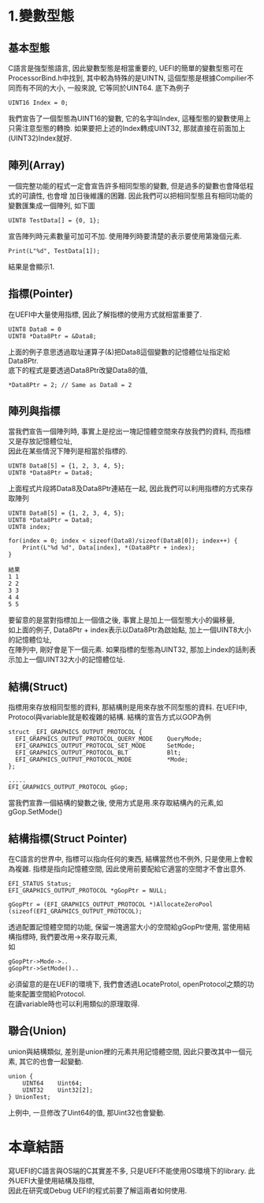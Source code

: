 # 1.變數型態
## 基本型態
C語言是強型態語言, 因此變數型態是相當重要的, UEFI的簡單的變數型態可在ProcessorBind.h中找到, 
其中較為特殊的是UINTN, 這個型態是根據Compilier不同而有不同的大小, 一般來說, 它等同於UINT64.
底下為例子<br>
```
UINT16 Index = 0;
```
我們宣告了一個型態為UINT16的變數, 它的名字叫Index, 這種型態的變數使用上只需注意型態的轉換. 
如果要把上述的Index轉成UINT32, 那就直接在前面加上(UINT32)Index就好.

## 陣列(Array)
一個完整功能的程式一定會宣告許多相同型態的變數, 但是過多的變數也會降低程式的可讀性, 也會增
加日後維護的困難. 因此我們可以把相同型態且有相同功能的變數匯集成一個陣列, 如下圖<br>
```
UINT8 TestData[] = {0, 1};
```
宣告陣列時元素數量可加可不加. 使用陣列時要清楚的表示要使用第幾個元素.
```
Print(L"%d", TestData[1]);
```
結果是會顯示1.

## 指標(Pointer)
在UEFI中大量使用指標, 因此了解指標的使用方式就相當重要了.<br>
```
UINT8 Data8 = 0
UINT8 *Data8Ptr = &Data8;
```
上面的例子意思透過取址運算子(&)把Data8這個變數的記憶體位址指定給Data8Ptr.<br>
底下的程式是要透過Data8Ptr改變Data8的值,
```
*Data8Ptr = 2; // Same as Data8 = 2
```

## 陣列與指標
當我們宣告一個陣列時, 事實上是挖出一塊記憶體空間來存放我們的資料, 而指標又是存放記憶體位址,<br>
因此在某些情況下陣列是相當於指標的.
```
UINT8 Data8[5] = {1, 2, 3, 4, 5};
UINT8 *Data8Ptr = Data8;
```
上面程式片段將Data8及Data8Ptr連結在一起, 因此我們可以利用指標的方式來存取陣列
```
UINT8 Data8[5] = {1, 2, 3, 4, 5};
UINT8 *Data8Ptr = Data8;
UINT8 index;

for(index = 0; index < sizeof(Data8)/sizeof(Data8[0]); index++) {
    Print(L"%d %d", Data[index], *(Data8Ptr + index);
}

結果
1 1  
2 2  
3 3  
4 4  
5 5  
```
要留意的是當對指標加上一個值之後, 事實上是加上一個型態大小的偏移量,<br>
如上面的例子, Data8Ptr + index表示以Data8Ptr為啟始點, 加上一個UINT8大小的記憶體位址,<br>
在陣列中, 剛好會是下一個元素. 如果指標的型態為UINT32, 那加上index的話則表示加上一個UINT32大小的記憶體位址.

## 結構(Struct)
指標用來存放相同型態的資料, 那結構則是用來存放不同型態的資料. 在UEFI中, Protocol與variable就是較複雜的結構.
結構的宣告方式以GOP為例<br>
```
struct _EFI_GRAPHICS_OUTPUT_PROTOCOL {
  EFI_GRAPHICS_OUTPUT_PROTOCOL_QUERY_MODE    QueryMode;
  EFI_GRAPHICS_OUTPUT_PROTOCOL_SET_MODE      SetMode;
  EFI_GRAPHICS_OUTPUT_PROTOCOL_BLT           Blt;
  EFI_GRAPHICS_OUTPUT_PROTOCOL_MODE          *Mode;
};

.....
EFI_GRAPHICS_OUTPUT_PROTOCOL gGop;
```
當我們宣靠一個結構的變數之後, 使用方式是用.來存取結構內的元素,如gGop.SetMode()<br>

## 結構指標(Struct Pointer)
在C語言的世界中, 指標可以指向任何的東西, 結構當然也不例外, 只是使用上會較為複雜.
指標是指向記憶體空間, 因此使用前要配給它適當的空間才不會出意外.<br>
```
EFI_STATUS Status;
EFI_GRAPHICS_OUTPUT_PROTOCOL *gGopPtr = NULL;

gGopPtr = (EFI_GRAPHICS_OUTPUT_PROTOCOL *)AllocateZeroPool (sizeof(EFI_GRAPHICS_OUTPUT_PROTOCOL);
```
透過配置記憶體空間的功能, 保留一塊適當大小的空間給gGopPtr使用, 當使用結構指標時, 我們要改用->來存取元素,<br>
如<br>
```
gGopPtr->Mode->..
gGopPtr->SetMode()..
```
必須留意的是在UEFI的環境下, 我們會透過LocateProtol, openProtocol之類的功能來配置空間給Protocol.<br>
在讀variable時也可以利用類似的原理取得.<br>

## 聯合(Union)
union與結構類似, 差別是union裡的元素共用記憶體空間, 因此只要改其中一個元素, 其它的也會一起變動.<br>
```
union {
    UINT64    Uint64;
    UINT32    Uint32[2];
} UnionTest;
```
上例中, 一旦修改了Uint64的值, 那Uint32也會變動.

# 本章結語
寫UEFI的C語言與OS端的C其實差不多, 只是UEFI不能使用OS環境下的library. 此外UEFI大量使用結構及指標,<br>
因此在研究或Debug UEFI的程式前要了解這兩者如何使用.

